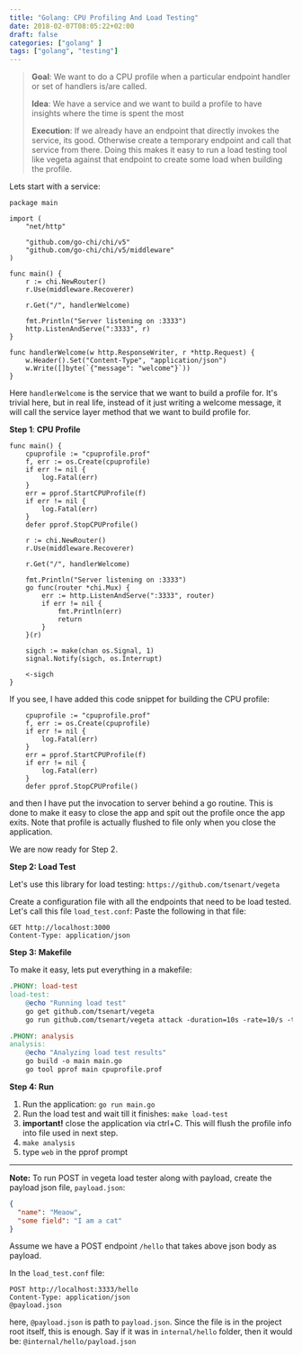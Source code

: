```yaml
---
title: "Golang: CPU Profiling And Load Testing"
date: 2018-02-07T08:05:22+02:00
draft: false 
categories: ["golang" ]
tags: ["golang", "testing"]
---
```


>**Goal**: We want to do a CPU profile when a particular endpoint handler or set of handlers is/are called. 
>
>**Idea**: We have a service and we want to build a profile to have insights where the time is spent the most
>
>**Execution**: If we already have an endpoint that directly invokes the service, its good. Otherwise create a temporary endpoint and call that service from there. Doing this makes it easy to run a load testing tool like vegeta against that endpoint to create some load when building the profile.

Lets start with a service:
```golang
package main

import (
	"net/http"

	"github.com/go-chi/chi/v5"
	"github.com/go-chi/chi/v5/middleware"
)

func main() {
	r := chi.NewRouter()
	r.Use(middleware.Recoverer)

	r.Get("/", handlerWelcome)

    fmt.Println("Server listening on :3333")
	http.ListenAndServe(":3333", r)
}

func handlerWelcome(w http.ResponseWriter, r *http.Request) {
	w.Header().Set("Content-Type", "application/json")
	w.Write([]byte(`{"message": "welcome"}`))
}
```
Here `handlerWelcome` is the service that we want to build a profile for. It's trivial here, but in real life, instead of it just writing a welcome message, it will call the service layer method that we want to build profile for.

**Step 1**: **CPU Profile**
```golang
func main() {
    cpuprofile := "cpuprofile.prof"
	f, err := os.Create(cpuprofile)
	if err != nil {
		log.Fatal(err)
	}
	err = pprof.StartCPUProfile(f)
	if err != nil {
		log.Fatal(err)
	}
	defer pprof.StopCPUProfile()

	r := chi.NewRouter()
	r.Use(middleware.Recoverer)

	r.Get("/", handlerWelcome)

    fmt.Println("Server listening on :3333")
    go func(router *chi.Mux) {
		err := http.ListenAndServe(":3333", router)
		if err != nil {
			fmt.Println(err)
			return
		}
	}(r)

	sigch := make(chan os.Signal, 1)
	signal.Notify(sigch, os.Interrupt)

	<-sigch
}
```
If you see, I have added this code snippet for building the CPU profile:
```golang
    cpuprofile := "cpuprofile.prof"
	f, err := os.Create(cpuprofile)
	if err != nil {
		log.Fatal(err)
	}
	err = pprof.StartCPUProfile(f)
	if err != nil {
		log.Fatal(err)
	}
	defer pprof.StopCPUProfile()
```

and then I have put the invocation to server behind a go routine. This is done to make it easy to close the app and spit out the profile once the app exits. Note that profile is actually flushed to file only when you close the application.

We are now ready for Step 2.

**Step 2: Load Test**

Let's use this library for load testing: `https://github.com/tsenart/vegeta`

Create a configuration file with all the endpoints that need to be load tested. Let's call this file `load_test.conf`:
Paste the following in that file: 
```shell
GET http://localhost:3000
Content-Type: application/json
```

**Step 3: Makefile**

To make it easy, lets put everything in a makefile:
```Makefile
.PHONY: load-test
load-test:
	@echo "Running load test"
	go get github.com/tsenart/vegeta
	go run github.com/tsenart/vegeta attack -duration=10s -rate=10/s -targets=load_test.conf | tee results.bin | vegeta report

.PHONY: analysis
analysis:
	@echo "Analyzing load test results"
	go build -o main main.go
	go tool pprof main cpuprofile.prof
```

**Step 4: Run**
1. Run the application: `go run main.go`
1. Run the load test and wait till it finishes: `make load-test`
1. **important!** close the application via ctrl+C. This will flush the profile info into file used in next step.
1. `make analysis`
1. type `web` in the pprof prompt 

---

**Note:** To run POST in vegeta load tester along with payload, create the payload json file, `payload.json`:
```json
{
  "name": "Meaow",
  "some field": "I am a cat"
}
``` 

Assume we have a POST endpoint `/hello` that takes above json body as payload.

In the `load_test.conf` file:
```shell
POST http://localhost:3333/hello
Content-Type: application/json
@payload.json
```

here, `@payload.json` is path to `payload.json`. Since the file is in the project root itself, this is enough. Say if it was in `internal/hello` folder, then it would be: `@internal/hello/payload.json`